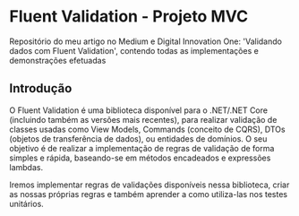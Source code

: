 # Fluent Validation - Projeto MVC
Repositório do meu artigo no Medium e Digital Innovation One: 'Validando dados com Fluent Validation', contendo todas as implementações e demonstrações efetuadas

## Introdução
O Fluent Validation é uma biblioteca disponível para o .NET/.NET Core (incluindo também as versões mais recentes), para realizar validação de classes usadas como View Models, Commands (conceito de CQRS), DTOs (objetos de transferência de dados), ou entidades de domínios.
O seu objetivo é de realizar a implementação de regras de validação de forma simples e rápida, baseando-se em métodos encadeados e expressões lambdas.

Iremos implementar regras de validações disponíveis nessa biblioteca, criar as nossas próprias regras e também aprender a como utiliza-las nos testes unitários.
